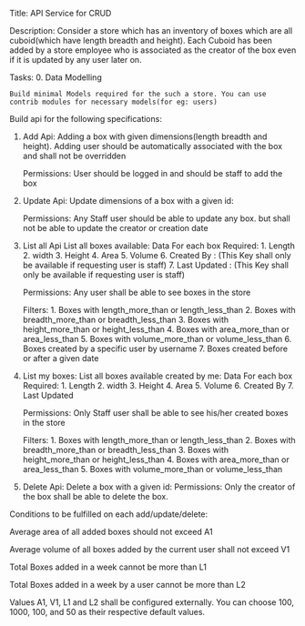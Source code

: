 Title:
API Service for CRUD

Description:
Consider a store which has an inventory of boxes which are all cuboid(which have length breadth and height). Each Cuboid has been added by a store employee who is associated as the creator of the box even if it is updated by any user later on.


Tasks:
0. Data Modelling

    Build minimal Models required for the such a store. You can use contrib modules for necessary models(for eg: users)

Build api for the following specifications:
1. Add Api:
    Adding a box with given dimensions(length breadth and height).
    Adding user should be automatically associated with the box and shall not be overridden

    Permissions:
          User should be logged in and should be staff to add the box

2. Update Api:
    Update dimensions of a box with a given id:

    Permissions:
          Any Staff user should be able to update any box. but shall not be able to update the creator or creation date

3. List all Api
    List all boxes available:
    Data For each box Required:
            1. Length
            2. width
            3. Height
            4. Area
            5. Volume
            6. Created By :  (This Key shall only be available if requesting user is staff)
            7. Last Updated :  (This Key shall only be available if requesting user is staff)

    Permissions:
            Any user shall be able to see boxes in the store

    Filters:
            1. Boxes with length_more_than or length_less_than
            2. Boxes with breadth_more_than or breadth_less_than
            3. Boxes with height_more_than or height_less_than
            4. Boxes with area_more_than or area_less_than
            5. Boxes with volume_more_than or volume_less_than
            6. Boxes created by a specific user by username
            7. Boxes created before or after a given date

4. List my boxes:
    List all boxes available created by me:
    Data For each box Required:
            1. Length
            2. width
            3. Height
            4. Area
            5. Volume
            6. Created By
            7. Last Updated

    Permissions:
            Only Staff user shall be able to see his/her created boxes in the store

    Filters:
            1. Boxes with length_more_than or length_less_than
            2. Boxes with breadth_more_than or breadth_less_than
            3. Boxes with height_more_than or height_less_than
            4. Boxes with area_more_than or area_less_than
            5. Boxes with volume_more_than or volume_less_than

4. Delete Api:
    Delete a box with a given id:
    Permissions:
         Only the creator of the box shall be able to delete the box.

Conditions to be fulfilled on each add/update/delete:

Average area of all added boxes should not exceed A1

Average volume of all boxes added by the current user shall not exceed V1

Total Boxes added in a week cannot be more than L1

Total Boxes added in a week by a user cannot be more than L2

Values A1, V1, L1 and L2 shall be configured externally. You can choose 100, 1000, 100, and 50 as their respective default values.
